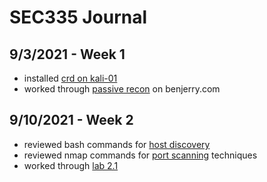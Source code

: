 # SEC335 Journal

## 9/3/2021 - Week 1
- installed [crd on kali-01](https://github.com/zachary-moote-champlain/tech-journal/blob/main/docs/SEC335/kali.md)  
- worked through [passive recon](https://github.com/zachary-moote-champlain/tech-journal/blob/main/docs/SEC335/passive-recon.md) on benjerry.com

## 9/10/2021 - Week 2
- reviewed bash commands for [host discovery](https://github.com/zachary-moote-champlain/tech-journal/blob/main/docs/SEC335/host-discovery.md)
- reviewed nmap commands for [port scanning](https://github.com/zachary-moote-champlain/tech-journal/blob/main/docs/SEC335/nmap.md) techniques
- worked through [lab 2.1](https://github.com/zachary-moote-champlain/tech-journal/blob/main/docs/SEC335/portscanning-1.md)
